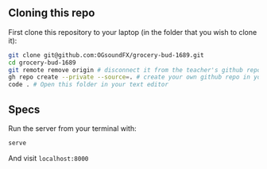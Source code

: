 ## Cloning this repo

First clone this repository to your laptop (in the folder that you wish to clone it):

```bash
git clone git@github.com:OGsoundFX/grocery-bud-1689.git
cd grocery-bud-1689
git remote remove origin # disconnect it from the teacher's github repo
gh repo create --private --source=. # create your own github repo in your profile (set to private here but you change to public)
code . # Open this folder in your text editor
```

## Specs

Run the server from your terminal with:

```bash
serve
```

And visit `localhost:8000`
